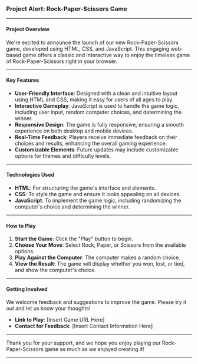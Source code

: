 ### Project Alert: Rock-Paper-Scissors Game

---

#### **Project Overview**

We're excited to announce the launch of our new Rock-Paper-Scissors game, developed using HTML, CSS, and JavaScript. This engaging web-based game offers a classic and interactive way to enjoy the timeless game of Rock-Paper-Scissors right in your browser.

---

#### **Key Features**

- **User-Friendly Interface**: Designed with a clean and intuitive layout using HTML and CSS, making it easy for users of all ages to play.
- **Interactive Gameplay**: JavaScript is used to handle the game logic, including user input, random computer choices, and determining the winner.
- **Responsive Design**: The game is fully responsive, ensuring a smooth experience on both desktop and mobile devices.
- **Real-Time Feedback**: Players receive immediate feedback on their choices and results, enhancing the overall gaming experience.
- **Customizable Elements**: Future updates may include customizable options for themes and difficulty levels.

---

#### **Technologies Used**

- **HTML**: For structuring the game's interface and elements.
- **CSS**: To style the game and ensure it looks appealing on all devices.
- **JavaScript**: To implement the game logic, including randomizing the computer's choice and determining the winner.

---

#### **How to Play**

1. **Start the Game**: Click the "Play" button to begin.
2. **Choose Your Move**: Select Rock, Paper, or Scissors from the available options.
3. **Play Against the Computer**: The computer makes a random choice.
4. **View the Result**: The game will display whether you won, lost, or tied, and show the computer's choice.

---

#### **Getting Involved**

We welcome feedback and suggestions to improve the game. Please try it out and let us know your thoughts!

- **Link to Play**: [Insert Game URL Here]
- **Contact for Feedback**: [Insert Contact Information Here]

---

Thank you for your support, and we hope you enjoy playing our Rock-Paper-Scissors game as much as we enjoyed creating it!

---
